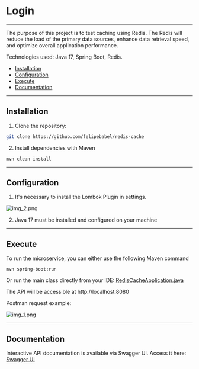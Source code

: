 # Login

---
The purpose of this project is to test caching using Redis.
The Redis will reduce the load of the primary data sources, enhance data retrieval speed,
and optimize overall application performance.

Technologies used: Java 17, Spring Boot, Redis.

- [Installation](#installation)
- [Configuration](#configuration)
- [Execute](#execute)
- [Documentation](#documentation)
---
## Installation

1. Clone the repository:

```bash
git clone https://github.com/felipebabel/redis-cache
```

2. Install dependencies with Maven
```bash
mvn clean install
```
---
## Configuration

1. It's necessary to install the Lombok Plugin in settings.

![img_2.png](img_2.png)

2. Java 17 must be installed and configured on your machine
---
## Execute

To run the microservice, you can either use the following Maven command
```task
mvn spring-boot:run 
```
Or run the main class directly from your IDE:
[RedisCacheApplication.java](src/main/java/com/redis/RedisCacheApplication.java)


The API will be accessible at http://localhost:8080

Postman request example:

![img_1.png](img_1.png)

---
## Documentation
Interactive API documentation is available via Swagger UI.
Access it here:
[Swagger UI](http://localhost:8080/swagger-ui/index.html#/)